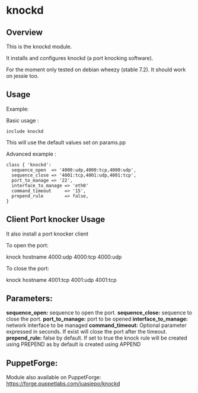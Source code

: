 knockd
============

Overview
--------
This is the knockd module.

It installs and configures knockd (a port knocking software).

For the moment only tested on debian wheezy (stable 7.2). It should work on jessie too.

Usage
-----

Example:

Basic usage :

    include knockd

This will use the default values set on params.pp

Advanced example :

    class { 'knockd':
      sequence_open  => '4000:udp,4000:tcp,4000:udp',
      sequence_close => '4001:tcp,4001:udp,4001:tcp',
      port_to_manage => '22',
      interface_to_manage => 'eth0'
      command_timeout     => '15',
      prepend_rule        => false,
    }

Client Port knocker Usage
-----
It also install a port knocker client

To open the port:
 
knock hostname 4000:udp 4000:tcp 4000:udp

To close the port:

knock hostname 4001:tcp 4001:udp 4001:tcp

Parameters:
-----

**sequence_open:** sequence to open the port.
**sequence_close:** sequence to close the port.
**port_to_manage:** port to be opened 
**interface_to_manage:** network interface to be managed
**command_timeout:** Optional parameter expressed in seconds. If exist will close the port after the timeout. 
**prepend_rule:** false by default. If set to true the knock rule will be created using PREPEND as by default is created using APPEND

PuppetForge:
-----
Module also available on PuppetForge: https://forge.puppetlabs.com/juasiepo/knockd
